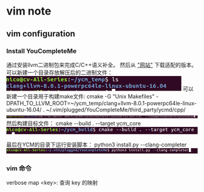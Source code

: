 # vim note
## vim configuration
### Install YouCompleteMe
通过安装llvm二进制包来完成C\/C++语义补全。
然后从 ["网站"](http://releases.llvm.org/download.html) 下载适配的版本。
可以新建一个目录存放解压后的二进制文件：
![](./clang.png)
可以新建一个目录用于构建make文件:
cmake -G "Unix Makefiles" -DPATH_TO_LLVM_ROOT=~/ycm_temp/clang+llvm-8.0.1-powerpc64le-linux-ubuntu-16.04/ . ~/.vim/plugged/YouCompleteMe/third_party/ycmd/cpp/
![](./cmake.png)
然后构建目标文件：
cmake --build . --target ycm_core
![](./build.png)

最后在YCM的目录下运行安装脚本：
python3 install.py --clang-completer
![](./ycm.png)


### vim 命令
verbose map \<key>: 查询 key 的映射






